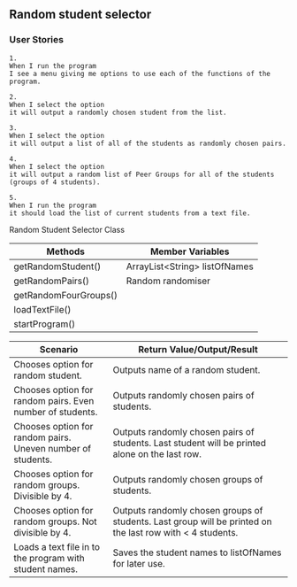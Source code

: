 ## Random student selector

### User Stories
```
1. 
When I run the program 
I see a menu giving me options to use each of the functions of the program.
```
```
2. 
When I select the option 
it will output a randomly chosen student from the list.
```
```
3. 
When I select the option 
it will output a list of all of the students as randomly chosen pairs.
```
```
4. 
When I select the option 
it will output a random list of Peer Groups for all of the students (groups of 4 students).
```
```
5. 
When I run the program 
it should load the list of current students from a text file.
```
Random Student Selector Class

| Methods               | Member Variables               |
|-----------------------|--------------------------------|
| getRandomStudent()    | ArrayList\<String> listOfNames |
| getRandomPairs()      | Random randomiser              |
| getRandomFourGroups() |                                |
| loadTextFile()        |                                |
| startProgram()        |                                |

| Scenario                                                    | Return Value/Output/Result                                                                                |
|-------------------------------------------------------------|-----------------------------------------------------------------------------------------------------------|
| Chooses option for random student.                          | Outputs name of a random student.                                                                         |
| Chooses option for random pairs. Even number of students.   | Outputs randomly chosen pairs of students.                                                                |
| Chooses option for random pairs. Uneven number of students. | Outputs randomly chosen pairs of students. Last student will be printed alone on the last row.            |
| Chooses option for random groups. Divisible by 4.           | Outputs randomly chosen groups of students.                                                               |
| Chooses option for random groups. Not divisible by 4.       | Outputs randomly chosen groups of students. Last group will be printed on the last row with < 4 students. |
| Loads a text file in to the program with student names.     | Saves the student names to listOfNames for later use.                                                     |


